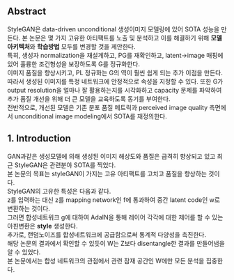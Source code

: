 ## Abstract
StyleGAN은 data-driven unconditional 생성이미지 모델링에 있어 SOTA 성능을 만든다.
본 논문은 몇 가지 고유한 아티팩트를 노출 및 분석하고 이를 해결하기 위해 **모델 아키텍처**와 **학습방법** 모두를 변경할 것을 제안한다.  
특히, 생성자 normalization을 재설계하고, PG를 재확인하고, latent->image 매핑에 있어 훌륭한 조건형성을 보장하도록 G를 정규화한다.  
이미지 품질을 향상시키고, PL 정규화는 G의 역이 훨씬 쉽게 되는 추가 이점을 만든다.  
따라서 생성된 이미지를 특정 네트워크에 안정적으로 속성을 지정할 수 있다.
또한 G가 output resolution을 얼마나 잘 활용하는지를 시각화하고 capacity 문제를 파악하여 추가 품질 개선을 위해 더 큰 모델을 교육하도록 동기를 부여한다.  
전반적으로, 개선된 모델은 기존 분포 품질 메트릭과 perceived image quality 측면에서 unconditional image modeling에서 SOTA를 재정의한다.

## 1. Introduction

GAN과같은 생성모델에 의해 생성된 이미지 해상도와 품질은 급격히 향상되고 있고 최근 StyleGAN은 관련분야 SOTA를 찍었다.  
본 논문의 목표는 styleGAN이 가지는 고유 아티팩트를 고치고 품질을 향상하는 것이다.  
StyleGAN의 고유한 특성은 다음과 같다.  
z를 입력하는 대신 z를 mapping network인 f에 통과하여 중간 latent code인 w로 변환하는 것이다.  
그러면 합성네트워크 g에 대하여 AdaIN을 통해 레이어 각각에 대한 제어를 할 수 있는 아핀변환은 **style** 생성한다.  
추가로, 랜덤노이즈를 합성네트워크에 공급함으로써 통계적 다양성을 촉진한다.  
해당 논문의 결과에서 확인할 수 있듯이 W는 Z보다 disentangle한 결과를 만들어냄을 알 수 있었다.  
본 논문에서는 합성 네트워크의 관점에서 관련 잠재 공간인 W에만 모든 분석을 집중한다.  
